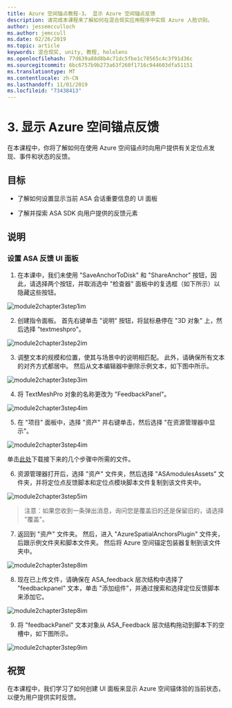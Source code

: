 ```yaml
---
title: Azure 空间锚点教程-3。 显示 Azure 空间锚点反馈
description: 请完成本课程来了解如何在混合现实应用程序中实现 Azure 人脸识别。
author: jessemcculloch
ms.author: jemccull
ms.date: 02/26/2019
ms.topic: article
keywords: 混合现实, unity, 教程, hololens
ms.openlocfilehash: 77d639a88d8b4c71dc5fbe1c78565c4c3f91d36c
ms.sourcegitcommit: 6bc6757b9b273a63f260f1716c944603dfa51151
ms.translationtype: MT
ms.contentlocale: zh-CN
ms.lasthandoff: 11/01/2019
ms.locfileid: "73438413"
---
```

# <a name="3-displaying-azure-spatial-anchor-feedback"></a>3. 显示 Azure 空间锚点反馈

在本课程中，你将了解如何在使用 Azure 空间锚点时向用户提供有关定位点发现、事件和状态的反馈。

## <a name="objectives"></a>目标

* 了解如何设置显示当前 ASA 会话重要信息的 UI 面板

* 了解并探索 ASA SDK 向用户提供的反馈元素

## <a name="instructions"></a>说明

### <a name="set-up-asa-feedback-ui-panel"></a>设置 ASA 反馈 UI 面板

1. 在本课中，我们未使用 "SaveAnchorToDisk" 和 "ShareAnchor" 按钮，因此，请选择两个按钮，并取消选中 "检查器" 面板中的复选框（如下所示）以隐藏这些按钮。
   

![module2chapter3step1im](images/module2chapter3step1im.PNG)

2. 创建指令面板。 首先右键单击 "说明" 按钮，将鼠标悬停在 "3D 对象" 上，然后选择 "textmeshpro"。

![module2chapter3step2im](images/module2chapter3step2im.PNG)

3. 调整文本的规模和位置，使其与场景中的说明相匹配。 此外，请确保所有文本的对齐方式都居中。 然后从文本编辑器中删除示例文本，如下图中所示。

![module2chapter3step3im](images/module2chapter3step3im.PNG)

4. 将 TextMeshPro 对象的名称更改为 "FeedbackPanel"。
   

![module2chapter3step4im](images/module2chapter3step4im.PNG)

5. 在 "项目" 面板中，选择 "资产" 并右键单击，然后选择 "在资源管理器中显示"。
   

![module2chapter3step4im](images/module2chapter3step5im.PNG)

单击[此处](https://onedrive.live.com/?authkey=%21ABXEC8PvyQu8Qd8&id=5B7335C4342BCB0E%21395636&cid=5B7335C4342BCB0E)下载接下来的几个步骤中所需的文件。

6. 资源管理器打开后，选择 "资产" 文件夹，然后选择 "ASAmodulesAssets" 文件夹，并将定位点反馈脚本和定位点模块脚本文件复制到该文件夹中。 

![module2chapter3step5im](images/module2chapter3step6im.PNG)

> 注意：如果您收到一条弹出消息，询问您是覆盖旧的还是保留旧的，请选择 "覆盖"。

7. 返回到 "资产" 文件夹。 然后，进入 "AzureSpatialAnchorsPlugin" 文件夹，后跟示例文件夹和脚本文件夹。 然后将 Azure 空间锚定包装器复制到该文件夹中。 

![module2chapter3step8im](images/module2chapter3step7im.PNG)

8. 现在已上传文件，请确保在 ASA_feedback 层次结构中选择了 "feedbackpanel" 文本，单击 "添加组件"，并通过搜索和选择定位反馈脚本来添加它。 

![module2chapter3step8im](images/module2chapter3step8im.PNG)

9. 将 "feedbackPanel" 文本对象从 ASA_Feedback 层次结构拖动到脚本下的空槽中，如下图所示。 

![module2chapter3step9im](images/module2chapter3step9im.PNG)

## <a name="congratulations"></a>祝贺

在本课程中，我们学习了如何创建 UI 面板来显示 Azure 空间锚体验的当前状态，以便为用户提供实时反馈。


